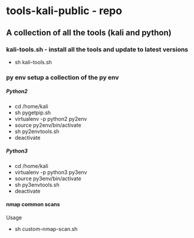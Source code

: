 # tools-kali-public - repo

## A collection of all the tools (kali and python)

### kali-tools.sh - install all the tools and update to latest versions
- sh kali-tools.sh

### py env setup a collection of the py env

##### Python2
- cd /home/kali
- sh pygetpip.sh
- virtualenv -p python2 py2env
- source py2env/bin/activate
- sh py2envtools.sh
- deactivate

##### Python3
- cd /home/kali
- virtualenv -p python3 py3env
- source py3env/bin/activate
- sh py3envtools.sh
- deactivate

#### nmap common scans
Usage
- sh custom-nmap-scan.sh <ip>
